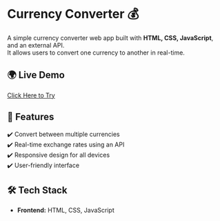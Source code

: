 # Currency Converter 💰
A simple currency converter web app built with **HTML, CSS, JavaScript**, and an external API.  
It allows users to convert one currency to another in real-time.

## 🌍 Live Demo
[Click Here to Try](YOUR_DEPLOYMENT_LINK)


## 🚀 Features
✔️ Convert between multiple currencies  
✔️ Real-time exchange rates using an API  
✔️ Responsive design for all devices  
✔️ User-friendly interface  

## 🛠 Tech Stack
- **Frontend:** HTML, CSS, JavaScript  


